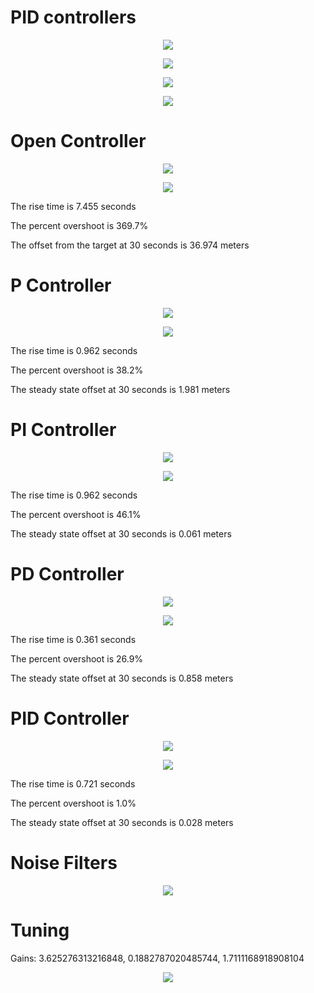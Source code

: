 
# PID controllers

<p align="center"> <img src="./misc/controller.png"> </p>

<p align="center"> <img src="./misc/pid.png"> </p>

<p align="center"> <img src="./misc/pid_formula.png"> </p>

<p align="center"> <img src="./misc/pid-control-summary.png"> </p>

# Open Controller

<p align="center"> <img src="./misc/Figure_1_open_controller.png"> </p>
<p align="center"> <img src="./misc/Figure_2_open_controller.png"> </p>

The rise time is 7.455 seconds

The percent overshoot is 369.7%

The offset from the target at 30 seconds is 36.974 meters

# P Controller

<p align="center"> <img src="./misc/Figure_1_P_controller.png"> </p>
<p align="center"> <img src="./misc/Figure_2_P_controller.png"> </p>

The rise time is 0.962 seconds

The percent overshoot is 38.2%

The steady state offset at 30 seconds is 1.981 meters

# PI Controller

<p align="center"> <img src="./misc/Figure_1_PI_controller.png"> </p>
<p align="center"> <img src="./misc/Figure_2_PI_controller.png"> </p>

The rise time is 0.962 seconds

The percent overshoot is 46.1%

The steady state offset at 30 seconds is 0.061 meters

# PD Controller

<p align="center"> <img src="./misc/Figure_1_PD_controller.png"> </p>
<p align="center"> <img src="./misc/Figure_2_PD_controller.png"> </p>

The rise time is 0.361 seconds

The percent overshoot is 26.9%

The steady state offset at 30 seconds is 0.858 meters


# PID Controller

<p align="center"> <img src="./misc/Figure_1_PID_controller.png"> </p>
<p align="center"> <img src="./misc/Figure_2_PID_controller.png"> </p>

The rise time is 0.721 seconds

The percent overshoot is 1.0%

The steady state offset at 30 seconds is 0.028 meters

# Noise Filters

<p align="center"> <img src="./misc/Figure_1_filter.png"> </p>

# Tuning
Gains: 3.625276313216848, 0.1882787020485744, 1.7111168918908104

<p align="center"> <img src="./misc/Figure_1_tuning.png"> </p>
